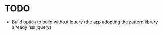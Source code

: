 
# TODO

* Build option to build without jquery (the app adopting the pattern library already has jquery)
